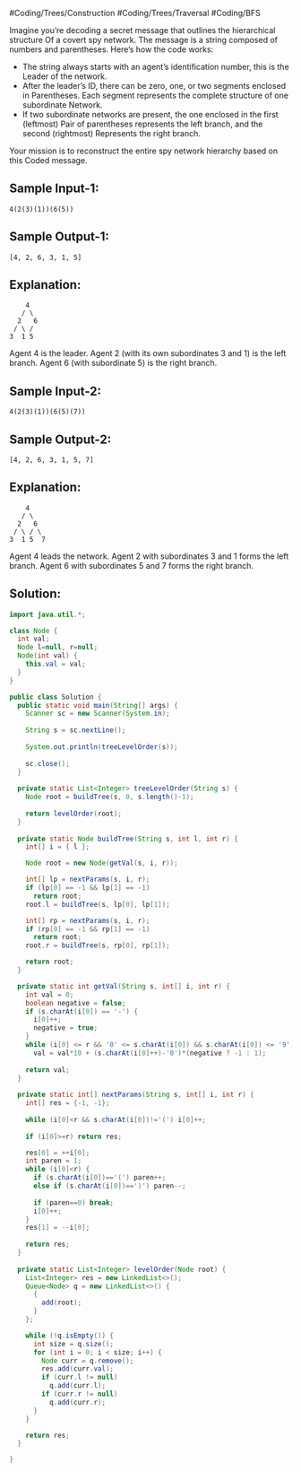 #Coding/Trees/Construction #Coding/Trees/Traversal #Coding/BFS 

Imagine you’re decoding a secret message that outlines the hierarchical structure 
Of a covert spy network. The message is a string composed of numbers and parentheses. 
Here’s how the code works:

- The string always starts with an agent’s identification number, this is the 
  Leader of the network.
- After the leader’s ID, there can be zero, one, or two segments enclosed in 
  Parentheses. Each segment represents the complete structure of one subordinate 
  Network.
- If two subordinate networks are present, the one enclosed in the first (leftmost) 
  Pair of parentheses represents the left branch, and the second (rightmost) 
  Represents the right branch.

Your mission is to reconstruct the entire spy network hierarchy based on this 
Coded message.

Sample Input-1:
------
```
4(2(3)(1))(6(5))
```

Sample Output-1:
------
```
[4, 2, 6, 3, 1, 5]
```

Explanation:
------
```
    4
   / \
  2   6
 / \ /
3  1 5

```
Agent 4 is the leader.
Agent 2 (with its own subordinates 3 and 1) is the left branch.
Agent 6 (with subordinate 5) is the right branch.

Sample Input-2:
------
```
4(2(3)(1))(6(5)(7))
```

Sample Output-2:
------
```
[4, 2, 6, 3, 1, 5, 7]
```


Explanation:
------
```
    4
   / \
  2   6
 / \ / \
3  1 5  7

```
Agent 4 leads the network.
Agent 2 with subordinates 3 and 1 forms the left branch.
Agent 6 with subordinates 5 and 7 forms the right branch.

## Solution:

```java
import java.util.*;

class Node {
  int val;
  Node l=null, r=null;
  Node(int val) {
    this.val = val;
  }
}

public class Solution {
  public static void main(String[] args) {
    Scanner sc = new Scanner(System.in);
    
    String s = sc.nextLine();
    
    System.out.println(treeLevelOrder(s));
    
    sc.close();
  }
  
  private static List<Integer> treeLevelOrder(String s) {
    Node root = buildTree(s, 0, s.length()-1);
    
    return levelOrder(root);
  }
  
  private static Node buildTree(String s, int l, int r) {
    int[] i = { l };

    Node root = new Node(getVal(s, i, r));

    int[] lp = nextParams(s, i, r);
    if (lp[0] == -1 && lp[1] == -1)
      return root;
    root.l = buildTree(s, lp[0], lp[1]);

    int[] rp = nextParams(s, i, r);
    if (rp[0] == -1 && rp[1] == -1)
      return root;
    root.r = buildTree(s, rp[0], rp[1]);

    return root;
  }

  private static int getVal(String s, int[] i, int r) {
    int val = 0;
    boolean negative = false;
    if (s.charAt(i[0]) == '-') {
      i[0]++;
      negative = true;
    }
    while (i[0] <= r && '0' <= s.charAt(i[0]) && s.charAt(i[0]) <= '9')
      val = val*10 + (s.charAt(i[0]++)-'0')*(negative ? -1 : 1);
      
    return val;
  }
    
  private static int[] nextParams(String s, int[] i, int r) {
    int[] res = {-1, -1};
    
    while (i[0]<r && s.charAt(i[0])!='(') i[0]++;
    
    if (i[0]>=r) return res;

    res[0] = ++i[0];
    int paren = 1;
    while (i[0]<r) {
      if (s.charAt(i[0])=='(') paren++;
      else if (s.charAt(i[0])==')') paren--;
        
      if (paren==0) break;
      i[0]++;
    }
    res[1] = --i[0];
    
    return res;
  }
  
  private static List<Integer> levelOrder(Node root) {
    List<Integer> res = new LinkedList<>();
    Queue<Node> q = new LinkedList<>() {
      {
        add(root);
      }
    };

    while (!q.isEmpty()) {
      int size = q.size();
      for (int i = 0; i < size; i++) {
        Node curr = q.remove();
        res.add(curr.val);
        if (curr.l != null)
          q.add(curr.l);
        if (curr.r != null)
          q.add(curr.r);
      }
    }

    return res;
  }

}
```